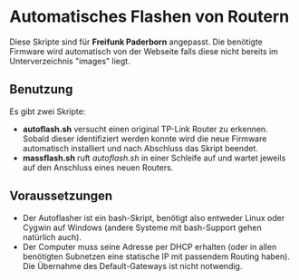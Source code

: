 # Automatisches Flashen von Routern

Diese Skripte sind für **Freifunk Paderborn** angepasst. Die benötigte Firmware wird automatisch von der Webseite falls diese nicht bereits im Unterverzeichnis "images" liegt.

## Benutzung

Es gibt zwei Skripte:

* **autoflash.sh** versucht einen original TP-Link Router zu erkennen. Sobald dieser identifiziert werden konnte wird die neue Firmware automatisch installiert und nach Abschluss das Skript beendet.
* **massflash.sh** ruft *autoflash.sh* in einer Schleife auf und wartet jeweils auf den Anschluss eines neuen Routers.

## Voraussetzungen

* Der Autoflasher ist ein bash-Skript, benötigt also entweder Linux oder Cygwin auf Windows (andere Systeme mit bash-Support gehen natürlich auch).
* Der Computer muss seine Adresse per DHCP erhalten (oder in allen benötigten Subnetzen eine statische IP mit passendem Routing haben). Die Übernahme des Default-Gateways ist nicht notwendig.

